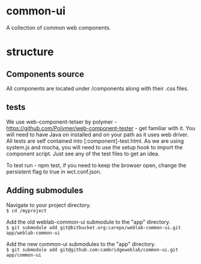 # common-ui
A collection of common web components.

# structure
## Components source
All components are located under /components along with their .css files.

## tests
We use web-component-tetser by polymer - https://github.com/Polymer/web-component-tester - get familiar with it. You will need to have Java on installed and on your path as it uses web driver.
All tests are self contained into [:component]-test.html. As we are using system.js and mocha, you will need to use the setup hook to import the component script. Just see any of the test files to get an idea.

To test run - npm test, if you need to keep the browser open, change the persistent flag to true in wct.conf.json.

## Adding submodules

Navigate to your project directory.  
```$ cd /myproject```

Add the old weblab-common-ui submodule to the "app" directory.  
```$ git submodule add git@bitbucket.org:carepo/weblab-common-ui.git app/weblab-common-ui```

Add the new common-ui submodules to the "app" directory.  
```$ git submodule add git@github.com:cambridgeweblab/common-ui.git app/common-ui```

